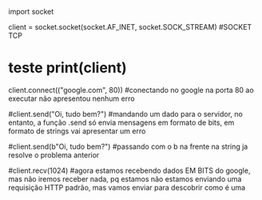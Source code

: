 import socket

client = socket.socket(socket.AF_INET, socket.SOCK_STREAM) #SOCKET TCP
# teste print(client)

client.connect(("google.com", 80)) #conectando no google na porta 80 ao executar não apresentou nenhum erro

#client.send("Oi, tudo bem?") #mandando um dado para o servidor, no entanto, a função .send só envia mensagens em formato de bits, em formato de strings vai apresentar um erro

#client.send(b"Oi, tudo bem?") #passando com o b na frente na string ja resolve o problema anterior

#client.recv(1024) #agora estamos recebendo dados EM BITS do google, mas não iremos receber nada, pq estamos não estamos enviando uma requisição HTTP padrão, mas vamos enviar para descobrir como é uma
